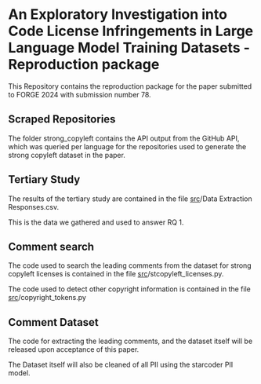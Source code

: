 # An Exploratory Investigation into Code License Infringements in Large Language Model Training Datasets - Reproduction package

This Repository contains the reproduction package for the paper submitted to FORGE 2024 with submission number 78.



## Scraped Repositories

The folder strong_copyleft contains the API output from the GitHub API, which was queried per language for the repositories used to generate the strong copyleft dataset in the paper.



## Tertiary Study

The results of the tertiary study are contained in the file [src](https://github.com/ForgePaper2024/forge-2024/tree/main/src)/Data Extraction Responses.csv.

This is the data we gathered and used to answer RQ 1.



## Comment search

The code used to search the leading comments from the dataset for strong copyleft licenses is contained in the file [src](https://github.com/ForgePaper2024/forge-2024/tree/main/src)/stcopyleft_licenses.py.

The code used to detect other copyright information is contained in the file [src](https://github.com/ForgePaper2024/forge-2024/tree/main/src)/copyright_tokens.py



## Comment Dataset

The code for extracting the leading comments, and the dataset itself will be released upon acceptance of this paper.

The Dataset itself will also be cleaned of all PII using the starcoder PII model.
